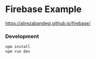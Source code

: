 # Firebase Example

https://alirezabandegi.github.io/firebase/

### Development

```sh
npm install
npm run dev
```
